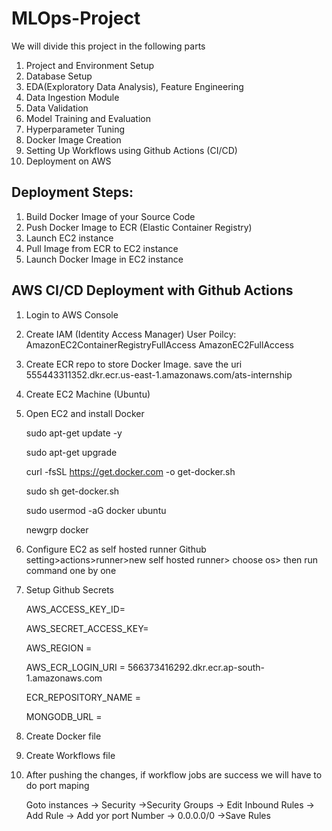 # MLOps-Project

We will divide this project in the following parts

1.  Project and Environment Setup
2.  Database Setup
3.  EDA(Exploratory Data Analysis), Feature Engineering
4.  Data Ingestion Module
5.  Data Validation
6.  Model Training and Evaluation
7.  Hyperparameter Tuning
8.  Docker Image Creation
9.  Setting Up Workflows using Github Actions (CI/CD)
10.  Deployment on AWS


## Deployment Steps:

1. Build Docker Image of your Source Code
2. Push Docker Image to ECR (Elastic Container Registry)
3. Launch EC2 instance
4. Pull Image from ECR to EC2 instance
5. Launch Docker Image in EC2 instance


## AWS CI/CD Deployment with Github Actions

1. Login to AWS Console
2. Create IAM (Identity Access Manager) User
    Poilcy:
    AmazonEC2ContainerRegistryFullAccess
    AmazonEC2FullAccess

3. Create ECR repo to store Docker Image.
    save the uri
    555443311352.dkr.ecr.us-east-1.amazonaws.com/ats-internship

4. Create EC2 Machine (Ubuntu)
5. Open EC2 and install Docker

    sudo apt-get update -y

    sudo apt-get upgrade


    curl -fsSL https://get.docker.com -o get-docker.sh

    sudo sh get-docker.sh

    sudo usermod -aG docker ubuntu

    newgrp docker

6. Configure EC2 as self hosted runner
    Github
    setting>actions>runner>new self hosted runner> choose os> then run command one by one

7.  Setup Github Secrets

    AWS_ACCESS_KEY_ID=

    AWS_SECRET_ACCESS_KEY=

    AWS_REGION = 

    AWS_ECR_LOGIN_URI = 566373416292.dkr.ecr.ap-south-1.amazonaws.com

    ECR_REPOSITORY_NAME = 
    
    MONGODB_URL = 


8. Create Docker file

9. Create Workflows file

10. After pushing the changes, if workflow jobs are success we will have to do port maping

    Goto instances -> Security ->Security Groups -> Edit Inbound Rules -> Add Rule -> Add yor port Number -> 0.0.0.0/0 ->Save Rules

